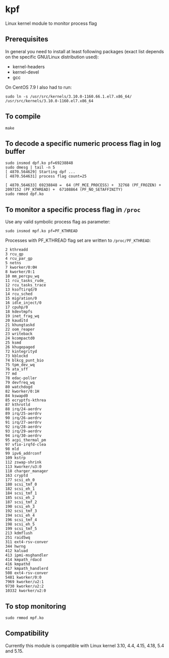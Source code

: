 # kpf
Linux kernel module to monitor process flag
## Prerequisites

In general you need to install at least following packages (exact list depends on the specific GNU/Linux distribution used):

- kernel-headers
- kernel-devel
- gcc

On CentOS 7.9 I also had to run:
```
sudo ln -s /usr/src/kernels/3.10.0-1160.66.1.el7.x86_64/ /usr/src/kernels/3.10.0-1160.el7.x86_64

```

## To compile
```
make
```
## To decode a specific numeric process flag in log buffer
```
sudo insmod dpf.ko pf=69238848
sudo dmesg | tail -n 5
[ 4870.564629] Starting dpf ... 
[ 4870.564631] process flag count=25

[ 4870.564633] 69238848 =  64 (PF_MCE_PROCESS) +  32768 (PF_FROZEN) +  2097152 (PF_KTHREAD) +  67108864 (PF_NO_SETAFFINITY)
sudo rmmod dpf.ko
```

## To monitor a specific process flag in `/proc` 

Use any valid symbolic process flag as parameter:
```
sudo insmod mpf.ko pf=PF_KTHREAD
```
Processes with PF_KTHREAD flag set are written to `/proc/PF_KTHREAD`:

```Monitoring process flags
2 kthreadd 
3 rcu_gp 
4 rcu_par_gp 
5 netns 
7 kworker/0:0H 
8 kworker/0:1 
10 mm_percpu_wq 
11 rcu_tasks_rude_ 
12 rcu_tasks_trace 
13 ksoftirqd/0 
14 rcu_sched 
15 migration/0 
16 idle_inject/0 
17 cpuhp/0 
18 kdevtmpfs 
19 inet_frag_wq 
20 kauditd 
21 khungtaskd 
22 oom_reaper 
23 writeback 
24 kcompactd0 
25 ksmd 
26 khugepaged 
72 kintegrityd 
73 kblockd 
74 blkcg_punt_bio 
75 tpm_dev_wq 
76 ata_sff 
77 md 
78 edac-poller 
79 devfreq_wq 
80 watchdogd 
82 kworker/0:1H 
84 kswapd0 
85 ecryptfs-kthrea 
87 kthrotld 
88 irq/24-aerdrv 
89 irq/25-aerdrv 
90 irq/26-aerdrv 
91 irq/27-aerdrv 
92 irq/28-aerdrv 
93 irq/29-aerdrv 
94 irq/30-aerdrv 
95 acpi_thermal_pm 
97 vfio-irqfd-clea 
98 mld 
99 ipv6_addrconf 
109 kstrp 
112 zswap-shrink 
113 kworker/u3:0 
118 charger_manager 
163 cryptd 
177 scsi_eh_0 
180 scsi_tmf_0 
182 scsi_eh_1 
184 scsi_tmf_1 
185 scsi_eh_2 
187 scsi_tmf_2 
190 scsi_eh_3 
192 scsi_tmf_3 
194 scsi_eh_4 
196 scsi_tmf_4 
198 scsi_eh_5 
199 scsi_tmf_5 
213 kdmflush 
251 raid5wq 
311 ext4-rsv-conver 
344 hwrng 
412 kaluad 
413 ipmi-msghandler 
414 kmpath_rdacd 
416 kmpathd 
417 kmpath_handlerd 
508 ext4-rsv-conver 
5481 kworker/0:0 
7969 kworker/u2:1 
9730 kworker/u2:2 
10332 kworker/u2:0 
```
## To stop monitoring
```
sudo rmmod mpf.ko 
```
## Compatibility
Currently this module is compatible with Linux kernel 3.10, 4.4, 4.15, 4.18, 5.4 and 5.15.

